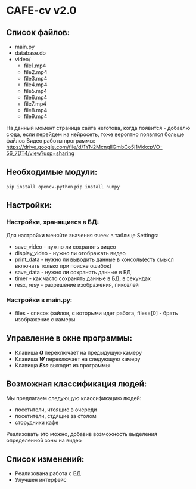 # CAFE-cv v2.0
## Список файлов:
- main.py
- database.db
- video/
    - file1.mp4
    - file2.mp4
    - file3.mp4
    - file4.mp4
    - file5.mp4
    - file6.mp4
    - file7.mp4
    - file8.mp4
    - file9.mp4

На данный момент страница сайта неготова, когда появится - добавлю сюда, если перейдем на нейросеть, тоже вероятно появятся больше файлов
Видео работы программы: https://drive.google.com/file/d/1YN2McngllGmbCo5j1VkkcpVO-56_7DT4/view?usp=sharing
## Необходимые модули:
`pip install opencv-python`
`pip install numpy`

## Настройки:
### Настройки, хранящиеся в БД:
Для настройки меняйте значения ячеек в таблице Settings:
- save_video - нужно ли сохранять видео
- display_video - нужно ли отображать видео
- print_data - нужно ли выводить данные в консоль(есть смысл включать только при поиске ошибок)
- save_data - нужно ли сохранять данные в БД
- timer - как часто сохранять данные в БД, в секундах
- resx, resy - разрешение изображения, пикселей
### Настройки в main.py:
- files - список файлов, с которыми идет работа, files=[0] - брать изображение с камеры

## Управление в окне программы:
- Клавиша ___Q___ переключает на предыдущую камеру
- Клавиша ___W___ переключает на следующую камеру
- Клавища ___Esc___ выходит из программы

## Возможная классификация людей:
Мы предлагаем следующую классификацию людей:
- посетители, чтоящие в очереди
- посетители, стдящие за столом
- сторудники кафе

Реализовать это можно, добавив возможность выделения определенной зоны на видео


## Список изменений:
- Реализована работа с БД
- Улучшен интерфейс
